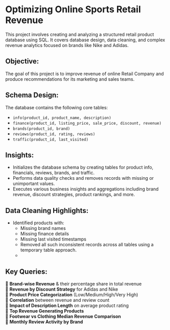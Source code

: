 # Optimizing Online Sports Retail Revenue 

This project involves creating and analyzing a structured retail product database using SQL. It covers database design, data cleaning, and complex revenue analytics focused on brands like Nike and Adidas.

## Objective:
The goal of this project is to improve revenue of online Retail Company and produce recommendations for its marketing and sales teams.
## Schema Design:
The database contains the following core tables:

- `info(product_id, product_name, description)`
- `finance(product_id, listing_price, sale_price, discount, revenue)`
- `brands(product_id, brand)`
- `reviews(product_id, rating, reviews)`
- `traffic(product_id, last_visited)`
## Insights:
- Initializes the database schema by creating tables for product info, financials, reviews, brands, and traffic.
-  Performs data quality checks and removes records with missing or unimportant values.
- Executes various business insights and aggregations including brand revenue, discount strategies, product rankings, and more.



##  Data Cleaning Highlights:

- Identified products with:
  - Missing brand names
  - Missing finance details
  - Missing last visited timestamps
  - Removed all such inconsistent records across all tables using a temporary table approach.
  - 
## Key Queries:
🔹 **Brand-wise Revenue** & their percentage share in total revenue  
🔹 **Revenue by Discount Strategy** for Adidas and Nike  
🔹 **Product Price Categorization** (Low/Medium/High/Very High)  
🔹 **Correlation** between revenue and review count  
🔹 **Impact of Description Length** on average product rating  
🔹 **Top Revenue Generating Products**  
🔹 **Footwear vs Clothing Median Revenue Comparison**  
🔹 **Monthly Review Activity by Brand**
